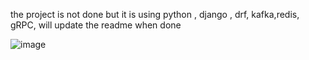the project is not done but it is using python , django , drf, kafka,redis, gRPC,
will update the readme when done

![image](https://github.com/user-attachments/assets/e37fad03-0ea8-4d8c-8e32-9986059490bc)
